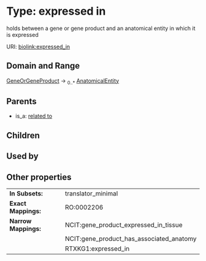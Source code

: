 
# Type: expressed in


holds between a gene or gene product and an anatomical entity in which it is expressed

URI: [biolink:expressed_in](https://w3id.org/biolink/vocab/expressed_in)


## Domain and Range

[GeneOrGeneProduct](GeneOrGeneProduct.md) ->  <sub>0..*</sub> [AnatomicalEntity](AnatomicalEntity.md)

## Parents

 *  is_a: [related to](related_to.md)

## Children


## Used by


## Other properties

|  |  |  |
| --- | --- | --- |
| **In Subsets:** | | translator_minimal |
| **Exact Mappings:** | | RO:0002206 |
| **Narrow Mappings:** | | NCIT:gene_product_expressed_in_tissue |
|  | | NCIT:gene_product_has_associated_anatomy |
|  | | RTXKG1:expressed_in |

